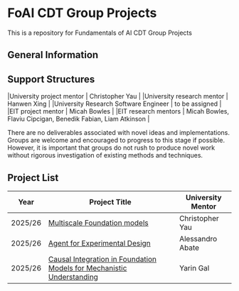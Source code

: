 # FoAI CDT Group Projects

This is a repository for Fundamentals of AI CDT Group Projects

## General Information

## Support Structures 

|University project mentor | Christopher Yau |
|University research mentor | Hanwen Xing |
|University Research Software Engineer | to be assigned |
|EIT project mentor | Micah Bowles |
|EIT research mentors | Micah Bowles, Flaviu Cipcigan, Benedik Fabian, Liam Atkinson |

There are no deliverables associated with novel ideas and implementations. Groups are welcome and encouraged to progress to this stage if possible. However, it is important that groups do not rush to produce novel work without rigorous investigation of existing methods and techniques.  

## Project List

| Year | Project Title | University Mentor | 
| ---- | ------------- | ----------------- |
| 2025/26 | [Multiscale Foundation models](https://github.com/cwcyau/multiscale_foundation) | Christopher Yau | 
| 2025/26 | [Agent for Experimental Design](https://github.com/cwcyau/agent_experiment) | Alessandro Abate |
| 2025/26 | [Causal Integration in Foundation Models for Mechanistic Understanding](https://github.com/cwcyau/causal_foundation) | Yarin Gal |


